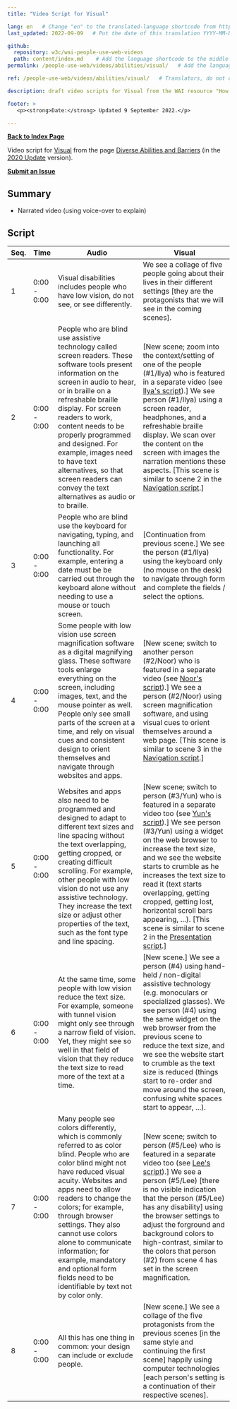 ```yaml
---
title: "Video Script for Visual"

lang: en   # Change "en" to the translated-language shortcode from https://www.iana.org/assignments/language-subtag-registry/language-subtag-registry
last_updated: 2022-09-09   # Put the date of this translation YYYY-MM-DD (with month in the middle)

github:
  repository: w3c/wai-people-use-web-videos
  path: content/index.md    # Add the language shortcode to the middle of the filename, for example: content/index.fr.md
permalink: /people-use-web/videos/abilities/visual/   # Add the language shortcode to the end, with no slash at end, for example: /link/to/page/fr

ref: /people-use-web/videos/abilities/visual/   # Translators, do not change this

description: draft video scripts for Visual from the WAI resource "How People with Disabilities Use the Web"

footer: >
   <p><strong>Date:</strong> Updated 9 September 2022.</p>

---
```


**[Back to Index Page](../../)**

Video script for [Visual](https://deploy-preview-113--wai-people-use-web.netlify.app/people-use-web/abilities-barriers-visual/) from the page [Diverse Abilities and Barriers](https://deploy-preview-113--wai-people-use-web.netlify.app/people-use-web/abilities-barriers/) (in the [2020 Update](https://github.com/w3c/wai-people-use-web/wiki/Persona-development) version).

**[Submit an Issue](https://github.com/w3c/wai-people-use-web-videos/issues/new?title=[visual])**

## Summary

* Narrated video (using voice-over to explain)

## Script

| Seq. | Time | Audio | Visual |
| --- | --- | --- | --- |
| 1 | 0:00 - 0:00 | Visual disabilities includes people who have low vision, do not see, or see differently. | We see a collage of five people going about their lives in their different settings [they are the protagonists that we will see in the coming scenes]. |
| 2 | 0:00 - 0:00 | People who are blind use assistive technology called screen readers. These software tools present information on the screen in audio to hear, or in braille on a refreshable braille display. For screen readers to work, content needs to be properly programmed and designed. For example, images need to have text alternatives, so that screen readers can convey the text alternatives as audio or to braille. | [New scene; zoom into the context/setting of one of the people (#1/Ilya) who is featured in a separate video (see [Ilya's script](https://wai-people-use-web-videos.netlify.app/people-use-web/videos/stories/ilya/)).] We see person (#1/Ilya) using a screen reader, headphones, and a refreshable braille display. We scan over the content on the screen with images the narration mentions these aspects. [This scene is similar to scene 2 in the [Navigation script](https://wai-people-use-web-videos.netlify.app/people-use-web/videos/tools/navigation/).] |
| 3 | 0:00 - 0:00 | People who are blind use the keyboard for navigating, typing, and launching all functionality. For example, entering a date must be be carried out through the keyboard alone without needing to use a mouse or touch screen. | [Continuation from previous scene.] We see the person (#1/Ilya) using the keyboard only (no mouse on the desk) to navigate through form and complete the fields / select the options. |
| 4 | 0:00 - 0:00 | Some people with low vision use screen magnification software as a digital magnifying glass. These software tools enlarge everything on the screen, including images, text, and the mouse pointer as well. People only see small parts of the screen at a time, and rely on visual cues and consistent design to orient themselves and navigate through websites and apps. | [New scene; switch to another person (#2/Noor) who is featured in a separate video (see [Noor's script](https://wai-people-use-web-videos.netlify.app/people-use-web/videos/stories/noor/)).] We see a person (#2/Noor) using screen magnification software, and using visual cues to orient themselves around a web page. [This scene is similar to scene 3 in the [Navigation script](https://wai-people-use-web-videos.netlify.app/people-use-web/videos/tools/navigation/).] |
| 5 | 0:00 - 0:00 | Websites and apps also need to be programmed and designed to adapt to different text sizes and line spacing without the text overlapping, getting cropped, or creating difficult scrolling. For example, other people with low vision do not use any assistive technology. They increase the text size or adjust other properties of the text, such as the font type and line spacing. | [New scene; switch to person (#3/Yun) who is featured in a separate video too (see [Yun's script](https://wai-people-use-web-videos.netlify.app/people-use-web/videos/stories/yun/)).] We see person (#3/Yun) using a widget on the web browser to increase the text size, and we see the website starts to crumble as he increases the text size to read it (text starts overlapping, getting cropped, getting lost, horizontal scroll bars appearing, ...). [This scene is similar to scene 2 in the [Presentation script](https://wai-people-use-web-videos.netlify.app/people-use-web/videos/tools/presentation/).] |
| 6 | 0:00 - 0:00 | At the same time, some people with low vision reduce the text size. For example, someone with tunnel vision might only see through a narrow field of vision. Yet, they might see so well in that field of vision that they reduce the text size to read more of the text at a time. | [New scene.] We see a person (#4) using hand-held / non-digital assistive technology (e.g. monoculars or specialized glasses). We see person (#4) using the same widget on the web browser from the previous scene to reduce the text size, and we see the website start to crumble as the text size is reduced (things start to re-order and move around the screen, confusing white spaces start to appear, ...). |
| 7 | 0:00 - 0:00 | Many people see colors differently, which is commonly referred to as color blind. People who are color blind might not have reduced visual acuity. Websites and apps need to allow readers to change the colors; for example, through browser settings. They also cannot use colors alone to communicate information; for example, mandatory and optional form fields need to be identifiable by text not by color only. | [New scene; switch to person (#5/Lee) who is featured in a separate video too (see [Lee's script](https://wai-people-use-web-videos.netlify.app/people-use-web/videos/stories/lee/)).] We see a person (#5/Lee) [there is no visible indication that the person (#5/Lee) has any disability] using the browser settings to adjust the forground and background colors to high-contrast, similar to the colors that person (#2) from scene 4 has set in the screen magnification. |
| 8 | 0:00 - 0:00 | All this has one thing in common: your design can include or exclude people. | [New scene.] We see a collage of the five protagonists from the previous scenes [in the same style and continuing the first scene] happily using computer technologies [each person's setting is a continuation of their respective scenes]. |
